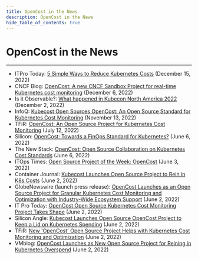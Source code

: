 ```yaml
---
title: OpenCost in the News
description: OpenCost in the News
hide_table_of_contents: true
---
```


# OpenCost in the News

---

* ITPro Today: [5 Simple Ways to Reduce Kubernetes Costs](https://www.itprotoday.com/hybrid-cloud-and-multicloud/5-simple-ways-reduce-kubernetes-costs) (December 15, 2022)
* CNCF Blog: [OpenCost: A new CNCF Sandbox Project for real-time Kubernetes cost monitoring](https://www.cncf.io/blog/2022/12/06/opencost-a-new-cncf-sandbox-project-for-real-time-kubernetes-cost-monitoring/) (December 6, 2022)
* Is it Observable?: [What happened in Kubecon North America 2022](https://youtu.be/Oeg5d2lIiMg?t=1651) (December 2, 2022)
* InfoQ: [Kubecost Open Sources OpenCost: An Open Source Standard for Kubernetes Cost Monitoring](https://www.infoq.com/news/2022/11/kubecost-opencost/) (November 13, 2022)
* TFiR: [OpenCost: An Open Source Project for Kubernetes Cost Monitoring](https://www.youtube.com/watch?v=68wuC0iopZw&t=110s) (July 12, 2022)
* Silicon: [OpenCost: Towards a FinOps Standard for Kubernetes?](https://www.silicon.fr/opencost-vers-un-standard-finops-pour-kubernetes-440274.html) (June 6, 2022)
* The New Stack: [OpenCost: Open Source Collaboration on Kubernetes Cost Standards](https://thenewstack.io/opencost-open-source-collaboration-on-kubernetes-cost-standards/) (June 6, 2022)
* ITOps Times: [Open Source Project of the Week: OpenCost](https://www.itopstimes.com/kubernetes/itops-times-open-source-project-of-the-week-opencost/) (June 3, 2022)
* Container Journal: [Kubecost Launches Open Source Project to Rein in K8s Costs](https://containerjournal.com/features/kubecost-launches-open-source-project-to-rein-in-k8s-costs/) (June 2, 2022)
* GlobeNewswire (launch press release): [OpenCost Launches as an Open Source Project for Granular Kubernetes Cost Monitoring and Optimization with Industry-Wide Ecosystem Support](https://www.globenewswire.com/news-release/2022/06/02/2454957/0/en/OpenCost-Launches-as-an-Open-Source-Project-for-Granular-Kubernetes-Cost-Monitoring-and-Optimization-with-Industry-Wide-Ecosystem-Support.html) (June 2, 2022)
* IT Pro Today: [OpenCost Open Source Kubernetes Cost Monitoring Project Takes Shape](https://www.itprotoday.com/cloudops/opencost-open-source-kubernetes-cost-monitoring-project-takes-shape) (June 2, 2022)
* Silicon Angle: [Kubecost Launches Open Source OpenCost Project to Keep a Lid on Kubernetes Spending](https://siliconangle.com/2022/06/02/kubecost-launches-open-source-opencost-project-keep-lid-kubernetes-spending/) (June 2, 2022)
* TFiR: [New 'OpenCost' Open Source Project Helps with Kubernetes Cost Monitoring and Optimization](https://www.tfir.io/new-opencost-open-source-project-helps-with-kubernetes-cost-monitoring-and-optimization/) (June 2, 2022)
* VMblog: [OpenCost Launches as New Open Source Project for Reining in Kubernetes Overspend](https://vmblog.com/archive/2022/06/02/opencost-launches-as-new-open-source-project-for-reining-in-kubernetes-overspend.aspx#.YplvIhPMLPY) (June 2, 2022)
